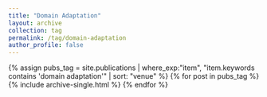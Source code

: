 ```yaml
---
title: "Domain Adaptation"
layout: archive
collection: tag
permalink: /tag/domain-adaptation
author_profile: false
---
```


{% assign pubs_tag = site.publications | where_exp:"item", "item.keywords contains 'domain adaptation'" | sort: "venue" %}
{% for post in pubs_tag %}
  {% include archive-single.html %}
{% endfor %}